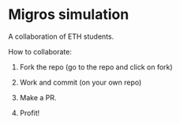 # Migros simulation

A collaboration of ETH students.

How to collaborate:

1. Fork the repo (go to the repo and click on fork)

2. Work and commit (on your own repo)

3. Make a PR.

4. Profit!
